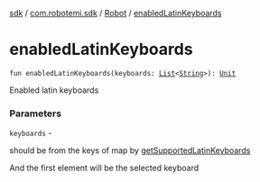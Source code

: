 [sdk](../../index.md) / [com.robotemi.sdk](../index.md) / [Robot](index.md) / [enabledLatinKeyboards](./enabled-latin-keyboards.md)

# enabledLatinKeyboards

`fun enabledLatinKeyboards(keyboards: `[`List`](https://kotlinlang.org/api/latest/jvm/stdlib/kotlin.collections/-list/index.html)`<`[`String`](https://kotlinlang.org/api/latest/jvm/stdlib/kotlin/-string/index.html)`>): `[`Unit`](https://kotlinlang.org/api/latest/jvm/stdlib/kotlin/-unit/index.html)

Enabled latin keyboards

### Parameters

`keyboards` -

should be from the keys of map by [getSupportedLatinKeyboards](get-supported-latin-keyboards.md)




And the first element will be the selected keyboard

